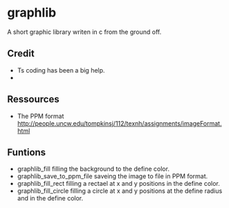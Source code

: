 # graphlib
A short graphic library writen in c from the ground off.

## Credit

* Ts coding has been a big help.
* 

## Ressources 

* The PPM format http://people.uncw.edu/tompkinsj/112/texnh/assignments/imageFormat.html

## Funtions

* graphlib_fill
    filling the background to the define color.
* graphlib_save_to_ppm_file
    saveing the image to file in PPM format.
* graphlib_fill_rect
    filling a rectael at x and y positions in the define color.
* graphlib_fill_circle
    filling a circle at x and y positions at the define radius and in the define color.
